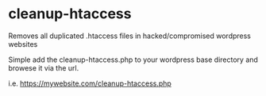 # cleanup-htaccess
Removes all duplicated .htaccess files in hacked/compromised wordpress websites 

Simple add the cleanup-htaccess.php to your wordpress base directory and browese it via the url.

i.e. https://mywebsite.com/cleanup-htaccess.php
